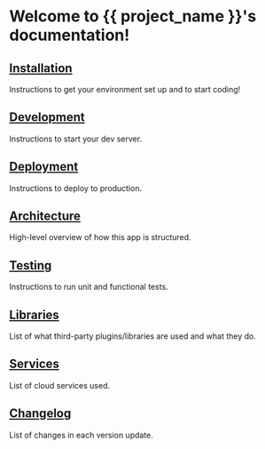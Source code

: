 Welcome to {{ project_name }}'s documentation!
==============================================

[Installation](installation.md)
-------------------------------
Instructions to get your environment set up and to start coding!

[Development](development.md)
-----------------------------
Instructions to start your dev server.

[Deployment](deployment.md)
---------------------------
Instructions to deploy to production.

[Architecture](architecture.md)
-------------------------------
High-level overview of how this app is structured.

[Testing](testing.md)
---------------------
Instructions to run unit and functional tests.

[Libraries](libraries.md)
-------------------------
List of what third-party plugins/libraries are used and what they do.

[Services](services.md)
-----------------------
List of cloud services used.

[Changelog](changelog.md)
-------------------------
List of changes in each version update.
